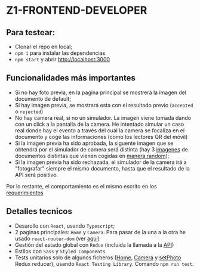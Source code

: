# Z1-FRONTEND-DEVELOPER
## Para testear:
- Clonar el repo en local;
- `npm i` para instalar las dependencias
- `npm start` y abrir [http://localhost:3000](http://localhost:3000)

## Funcionalidades más importantes
- Si no hay foto previa, en la pagina principal se mostrerá la imagen del documento de default;
- Si hay imagen previa, se mostrará esta con el resultado previo (`accepted` o `rejected`)
- No hay camera real, si no un simulador. La imagen viene tomada dando con un click a la pantalla de la camera. He intentado simular un caso real donde hay el evento a través del cual la camera se focaliza en el documento y coge las informaciones (como los lectores QR del móvil)
- Si la imagen previa ha sido aprobada, la siguente imagen que se obtendrá por el simulador de camera será distinta (hay 3 [imagenes](https://github.com/SaraPeir/z1-frontend-developer/blob/master/src/mocked-photos-links.tsx) de documentos distintas que vienen cogidas en [manera random](https://github.com/SaraPeir/z1-frontend-developer/blob/master/src/redux/slices/setPhoto.tsx#L26));
- Si la imagen previa ha sido rechazada, el simulador de la camera irá a "fotografar" siempre el mismo documento, hasta que el resultado de la API será positivo. 

Por lo restante, el comportamiento es el mismo escrito en los [requerimientos](https://www.notion.so/Front-End-Developer-Spanish-f52babcb87bd401aa164033e06dbc419)

## Detalles tecnicos
- Desarollo con `React`, usando `Typescript`;
- 2 paginas principales: `Home` y `Camera`. Para pasar de la una a la otra he usado `react-router-dom` (ver [aquí](https://github.com/SaraPeir/z1-frontend-developer/blob/master/src/App.tsx#L16))
- Gestión del estado global con `Redux` (incluida la llamada a la [API](https://github.com/SaraPeir/z1-frontend-developer/blob/master/src/redux/slices/fetchApi.tsx#L15))
- Estilos con `Sass` y `Styled Components`
- Tests unitarios solo de algunos ficheros ([Home](https://github.com/SaraPeir/z1-frontend-developer/blob/master/src/modules/Home/Home.test.tsx), [Camera](https://github.com/SaraPeir/z1-frontend-developer/blob/master/src/modules/Camera/Camera.test.tsx) y [setPhoto](https://github.com/SaraPeir/z1-frontend-developer/blob/master/src/redux/tests/setPhoto.test.tsx) Redux reducer), usando `React Testing Library`. Comando `npm run test`.

